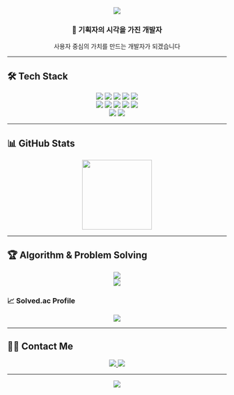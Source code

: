 <div align="center">
    <img src="https://capsule-render.vercel.app/api?type=waving&color=0:E3F2FD,100:2196F3&height=200&text=JIEUN%20YU&animation=fadeIn&fontColor=ffffff&fontSize=50&fontAlignY=35" />
</div>

<div align="center">
    <h3>🎯 기획자의 시각을 가진 개발자</h3>
    <p>사용자 중심의 가치를 만드는 개발자가 되겠습니다</p>
</div>

---

## 🛠️ Tech Stack

<div align="center">
    <img src="https://img.shields.io/badge/Java-ED8B00?style=for-the-badge&logo=openjdk&logoColor=white" />
    <img src="https://img.shields.io/badge/JavaScript-F7DF1E?style=for-the-badge&logo=JavaScript&logoColor=black" />
    <img src="https://img.shields.io/badge/Vue.js-35495E?style=for-the-badge&logo=vue.js&logoColor=4FC08D" />
    <img src="https://img.shields.io/badge/Spring-6DB33F?style=for-the-badge&logo=spring&logoColor=white" />
    <img src="https://img.shields.io/badge/Spring_Boot-F2F4F9?style=for-the-badge&logo=spring-boot" />
    <br/>
    <img src="https://img.shields.io/badge/MySQL-005C84?style=for-the-badge&logo=mysql&logoColor=white" />
    <img src="https://img.shields.io/badge/HTML5-E34F26?style=for-the-badge&logo=html5&logoColor=white" />
    <img src="https://img.shields.io/badge/CSS3-1572B6?style=for-the-badge&logo=css3&logoColor=white" />
    <img src="https://img.shields.io/badge/Git-F05032?style=for-the-badge&logo=git&logoColor=white" />
    <img src="https://img.shields.io/badge/GitHub-100000?style=for-the-badge&logo=github&logoColor=white" />
    <br/>
    <img src="https://img.shields.io/badge/Figma-F24E1E?style=for-the-badge&logo=figma&logoColor=white" />
    <img src="https://img.shields.io/badge/Notion-000000?style=for-the-badge&logo=notion&logoColor=white" />
</div>

---

## 📊 GitHub Stats

<div align="center">
    <img height="160em" src="https://github-readme-stats.vercel.app/api?username=Jieun4587&show_icons=true&theme=vue&include_all_commits=true&count_private=true"/>
</div>

---

## 🏆 Algorithm & Problem Solving

<div align="center">
    <img src="http://mazassumnida.wtf/api/v2/generate_badge?boj=jieun8764"/>
</div>

<div align="center">
    <img src="http://mazassumnida.wtf/api/generate_badge?boj=jieun8764"/>
</div>

### 📈 Solved.ac Profile
<div align="center">
    <img src="http://mazassumnida.wtf/api/mini/generate_badge?boj=jieun8764"/>
</div>

---

## 🧑‍💻 Contact Me

<div align="center">
    <a href="mailto:jieun8764@gmail.com">
        <img src="https://img.shields.io/badge/Gmail-D14836?style=for-the-badge&logo=gmail&logoColor=white" />
    </a>
    <a href="https://github.com/Jieun4587">
        <img src="https://img.shields.io/badge/GitHub-100000?style=for-the-badge&logo=github&logoColor=white" />
    </a>
</div>

---

<div align="center">
    <img src="https://capsule-render.vercel.app/api?type=waving&color=0:2196F3,100:E3F2FD&height=120&section=footer" />
</div>


